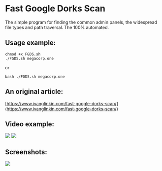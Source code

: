 # Fast Google Dorks Scan

The simple program for finding the common admin panels, the widespread file types and path traversal. The 100% automated.

Usage example:
--------------
```
chmod +x FGDS.sh
./FGDS.sh megacorp.one
```
or
```
bash ./FGDS.sh megacorp.one
```


An original article:
--------------------
[https://www.ivanglinkin.com/fast-google-dorks-scan/](https://www.ivanglinkin.com/fast-google-dorks-scan/)


Video example:
--------------

![](https://www.ivanglinkin.com/wp-content/uploads/2020/09/fgds11.gif)
![](https://www.ivanglinkin.com/wp-content/uploads/2020/09/fgds11.gif)

Screenshots:
------------
![](https://www.ivanglinkin.com/wp-content/uploads/2020/09/fgds.png)
